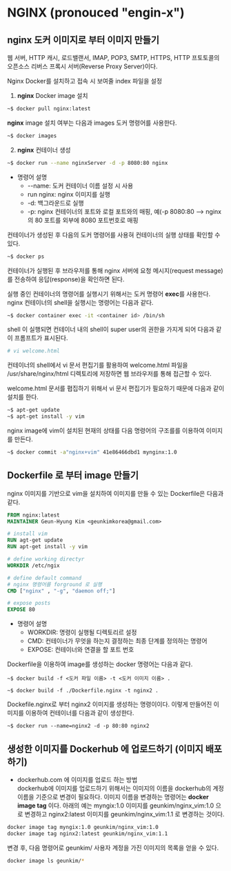 # NGINX (pronouced "engin-x")
 
 ## **nginx** 도커 이미지로 부터 이미지 만들기   
 
 웹 서버, HTTP 캐시, 로드밸랜서, IMAP, POP3, SMTP, HTTPS, HTTP
 프토토콜의 오픈소스 리버스 프록시 서버(Reverse Proxy Server)이다.
 
 Nginx Docker를 설치하고 접속 시 보여줄 index 파일을 설정 
 
 1. **nginx** Docker image 설치
 ```sh
 ~$ docker pull nginx:latest
 ```
 **nginx** image 설치 여부는 다음과 images 도커 명령어를 사용한다.
 ```sh
 ~$ docker images
 ``` 
2. **nginx** 컨테이너 생성
```sh
~$ docker run --name nginxServer -d -p 8080:80 nginx 
```
* 명령어 설명 
  * --name: 도커 컨테이너 이름 설정 시 사용
  * run nginx: nginx 이미지를 실행 
  * -d: 백그라운드로 실행
  * -p: nginx 컨테이너의 포트와 로컬 포트와의 매핑, 예(-p 8080:80 --> nginx의 80 포트를 외부에 8080 포트번호로 매핑 

컨테이너가 생성된 후 다음의 도커 명령어를 사용혀 컨테이너의 실행 상태를 확인할 수 있다. 
```sh
~$ docker ps 
```
컨테이너가 실행된 후 브라우저를 통해 nginx 서버에 요청 메시지(request message)를 전송하여 응답(response)을 확인하면 된다. 


실행 중인 컨테이너의 명령어를 실행시기 위해서는 도커 명령어 **exec**를 사용한다. nginx 컨테이너의 shell을 실행시는 명령어는 
다음과 같다.
```sh
~$ docker container exec -it <container id> /bin/sh
```
shell 이 실행되면 컨테이너 내의 shell이 super user의 권한을 가지게 되어 다음과 같이 프롬프트가 표시된다.
```sh
# vi welcome.html
```
컨테이너의 shell에서 vi  문서 편집기를 활용하여 welcome.html 파일을 /usr/share/nginx/html 디렉토리에 저장하면 웹 브라우저를 
통해 접근할 수 있다. 

welcome.html 문서를 폅집하기 위해서 vi 문서 편집기가 필요하기 때문에 다음과 같이 설치를 한다.
```sh
~$ apt-get update
~$ apt-get install -y vim
```
nginx image에 vim이 설치된 현재의 상태를 다음 명령어의 구조를를 이용하여 이미지를 만든다.
```sh
~$ docker commit -a"nginx+vim" 41e86466dbd1 mynginx:1.0
```
## Dockerfile 로 부터 image 만들기
nginx 이미지를 기반으로 vim을 설치하여 이미지를 만들 수 있는  Dockerfile은 다음과 같다.
```dockerfile
FROM nginx:latest
MAINTAINER Geun-Hyung Kim <geunkimkorea@gmail.com>

# install vim
RUN agt-get update
RUN apt-get install -y vim

# define working directyr
WORKDIR /etc/ngix

# define default command
# nginx 명령어를 forground 로 실행 
CMD ["nginx" , "-g", "daemon off;"]            

# expose posts
EXPOSE 80
```

* 명령어 설명 
  * WORKDIR: 명령이 실행될 디렉토리르 설정
  * CMD: 컨테이너가 무엇을 하는지 결정하는 최종  단계를 정의하는 명령어
  * EXPOSE: 컨테이너와 연결을 할 포트 번호 
  
Dockerfile을 이용하여 image를 생성하는 docker 명령어는 다음과 같다.
```shell
~$ docker build -f <도커 파일 이름> -t <도커 이미지 이름> .
```
```shell
~$ docker build -f ./Dockerfile.nginx -t nginx2 .
```
Dockefile.nginx로 부터 nginx2 이미지를 생성하는 명령이이다. 이렇게 만들어진 이미지를 이용하여 
컨테이너를 다음과 같이 생성한다.
```shell
~$ docker run --name=nginx2 -d -p 80:80 nginx2
```

## 생성한 이미지를 Dockerhub 에 업로드하기 (이미지 배포하기)

* dockerhub.com 에 이미지를 업로드 하는 방법  
dockerhub에 이미지를 업로드하기 위해서는 이미지의 이름을 dockerhub의 계정 이름을 기준으로 변경이 필요하다. 
이미지 이름을 변경하는 명령어는 **docker image tag** 이다.  아래의 예는 myngix:1.0 이미지를 geunkim/nginx_vim:1.0 
으로 변경하고 nginx2:latest 이미지를 geunkim/nginx_vim:1.1 로 변경하는 것이다.
```sh
docker image tag myngix:1.0 geunkim/nginx_vim:1.0
docker image tag nginx2:latest geunkim/nginx_vim:1.1
```
변경 후, 다음 명령어로 geunkim/ 사용자 계정을 가진 이미지의 목록을 얻을 수 있다. 
```sh
docker image ls geunkim/*
```



  



 
 
